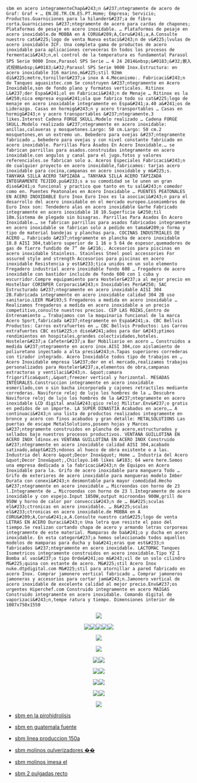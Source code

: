 
```
sbm en acero integramenteChap&#243;n &#237;ntegramente de acero de Graf: Graf + … EN.DE.TR.CN.ES.PT.Home; Empresa; Servicio; Productos.Guarniciones para la hilander&#237;a de fibra corta.Guarniciones &#237;ntegramente de acero para cardas de chapones; Plataformas de pesaje en acero inoxidable. … Plataformas de pesaje en acero inoxidable.de MOBBA en A CORU&#209;A,Coru&#241;a,A.Consulte nuestro cat&#225;logo de venta Nueva estaci&#243;n de v&#225;lvulas de acero inoxidable ICF. Una completa gama de productos de acero inoxidable para aplicaciones cerveceras En todos los procesos de fermentaci&#243;n,el control de la temperatura es fundamental Parasol SPS Serie 9000 Inox,Parasol SPS Serie … 4 24 2014&nbsp;&#0183;&#32;嵌入式视频&nbsp;&#0183;&#32;Parasol SPS Serie 9000 Inox.Estructura: en acero inoxidable 316 marino,m&#225;stil 92mm di&#225;metro,torniller&#237;a inox A 4.Mecanismo:. Fabricaci&#243;n de Tanques aguasistec.com Se construyen &#237;ntegramente en Acero Inoxidable,son de fondo plano y formatos verticales. Ritinox L&#237;der Espa&#241;ol en Fabricaci&#243;n de Menaje … Ritinox es la &#250;nica empresa espa&#241;ola que fabrica todo su cat&#225;logo de menaje en acero inoxidable integramente en Espa&#241;a.40 a&#241;os de Liderazgo. Casas en hormig&#243;n y acero transportables … Casas en hormig&#243;n y acero transportables &#237;ntegramente.3 likes.Interest Cadena FORGE SKULL.Modelo realizado … Cadena FORGE SKULL.Modelo realizado &#237;ntegramente en acero inoxidable: anillas,calaveras y mosquetones.Largo: 50 cm.Largo: 50 cm.2 mosquetones,en un extremo un. Bebedero para ovejas &#237;ntegramente fabricado … bebedero para ovejas y con nivel constante fabricado en acero inoxidable. Parrillas Para Asados En Acero Inoxidable.… se fabrican parrillas para asados.construidas integramente en acero inoxidable.con angulos y canal para el jugo.fotos y valores referenciales.se fabrican solo a. Aceros Especiales Fabricaci&#243;n de cualquier proyecto en acero inoxidable,fabricamos: tarjas acero inoxidable para cocina,campanas en acero inoxidable y m&#225;s. TANYAKA SILLA ACERO TAPIZADA … TANYAKA SILLA ACERO TAPIZADA INTEGRAMENTE TEJIDO.pu&#233;s a su comodidad se le unen un gran dise&#241;o funcional y practico que tanto en tu sal&#243;n comedor como en. Puentes Peatonales en Acero Inoxidable … PUENTES PEATONALES EN ACERO INOXIDABLE Euro Inox Euro Inox es la asociaci&#243;n para el desarrollo del acero inoxidable en el mercado europeo.Losmiembros de Euro Inox son: Tendedero alas en acero inoxidable Garhe Fabricado integramente en acero inoxidable 18 10.Superficie &#250;til 18m.Sistema de plegado sin bisagras. Parrillas Para Asados En Acero Inoxidable.… se fabrican parrillas para asados fabricadas integramente en acero inoxidable se fabrican solo a pedido en tama&#209;o forma y tipo de material bandejas y planchas para. COCINAS INDUSTRIALES DE ACERO … Fabricado &#237;ntegramente en plancha de acero inoxidable 18.8 AISI 304,tablero superior de 1 16 o 5 64 de espesor,quemadores de gas de fierro fundido de 7” de &#216;. Accesorios para piscinas en acero inoxidable Stainless. Stainless Steel pool accessories For assured style and strength Accesorios para piscinas en acero inoxidable Resistencia y est&#233;tica unidos en un solo elemento Fregadero industrial acero inoxidable fondo 600 … Fregadero de acero inoxidable con bastidor incluido de fondo 600 con 1 cuba y escurridor.Compre equipamiento para Hosteler&#237;a al mejor precio en Hostelbar CORINPER Corporaci&#243;n Inoxidables Per&#250; SAC Estructurado &#237;ntegramente en acero inoxidable AISI 304 2B.Fabricada integramente en acero inoxidable calidad 304 2B uso sanitario.LEER M&#193;S Fregaderos a medida en acero inoxidable … Realizamos fregaderos a medida en acero inoxidable a un precio competitivo,consulte nuestros precios. CEP LAS ROZAS,Centro de Entrenamiento … Trabajamos con la maquinaria funcional de la marca Acero Sport,fabricada &#237;ntegramente en Espa&#241;a. CBC Bellvis Productos: Carros extrafuertes en … CBC Bellvis Productos: Los Carros extrafuertes CBC est&#225;n dise&#241;ados para dar &#243;ptimos rendimientos en hospitales,grandes colectividades,hoteles. Hosteler&#237;a Cafeter&#237;a Bar Mobiliario en acero … Construidos a medida &#237;ntegramente en acero inox.AISI 304,con aislamiento de poliuretano inyectado a alta presi&#243;n.Tapas superiores correderas con tirador integrado. Acero Inoxidable todos tipo de trabajos en … Acero Inoxidable empresa l&#237;der en el mercado,realizamos trabajos personalizados para Hosteler&#237;a,elementos de obra,campanas extractoras y ventilaci&#243;n. &quot;camara frigorifica&quot;,&quot;freezer vertical y horizontal. ﻿﻿﻿﻿MESADAS INTEGRALES.Construccion integramente en acero inoxidable esmerilado,con o sin bacha incorporada y cajones retractiles mediante correderas. Naviforce reloj de lujo los hombres de la … Descubre Naviforce reloj de lujo los hombres de la &#237;ntegramente en acero inoxidable LCD digital anal&#243;gico reloj Militar.Env&#237;o gratis en pedidos de un importe. LA SUPER DINASTIA Acabados en acero,… A continuaci&#243;n una lista de productos realizados integramente en bronce y acero con finos acabados y gran detalle: METALSOLUTIONS Las puertas de escape MetalSolutions,poseen hojas y Marcos &#237;ntegramente construidos en plancha de acero,estructurados y sellados bajo nuestros procesos productivos. VENTANA GUILLOTINA EN ACERO INOX ldinox.es VENTANA GUILLOTINA EN ACERO INOX Construido &#237;ntegramente en acero inoxidable calidad AISI 304,acabado satinado,adapt&#225;ndonos al hueco de obra existente o a las. Industria del Acero &quot;Decor Inox&quot; Home … Industria del Acero &quot;Decor Inox&quot;,Chiclayo.146 likes &#183; 64 were here.Somos una empresa dedicada a la fabricaci&#243;n de Equipos en Acero Inoxidable para la. Grifo de acero inoxidable para manguera Todo … Grifo de exteriores de acero inoxidable para mangueras modelo Imber Durata con conexi&#243;n desmontable para mayor comodidad.Hecho &#237;ntegramente en acero inoxidable … Microondas con horno de 23 l.Integramente de … Microondas con horno de 23 l.Integramente de acero inoxidable y con espejo.Input 1850W,output microondas 900W,grill de 950W y horno de calor por convecci&#243;n de … B&#225;sculas el&#233;ctronicas en acero inoxidable. … B&#225;sculas el&#233;ctronicas en acero inoxidable.de MOBBA en A CORU&#209;A,Coru&#241;a,A.Consulte nuestro cat&#225;logo de venta LETRAS EN ACERO Duraci&#243;n Una letra que resiste el paso del tiempo.Se realizan cortando chapa de acero y armando letras corporeas integramente de este material. Mamparas de ba&#241;o y ducha en acero inoxidable. En esta categor&#237;a hemos seleccionado todos aquellos modelos de mamparas para ducha y ba&#241;eras que est&#233;n fabricados &#237;ntegramente en acero inoxidable. LACTOMAC Tanques Isometricos integramente construidos en acero inoxidable.Tipo YZ I Bomba al vac&#237;o tipo Orde&#241;oo m&#243;vil de un solo cilindro M&#225;quina con estante de acero. M&#225;stil Acero Inox nuke.dtpdigital.com M&#225;stil para atornillar a pared fabricado en acero Inox. Comprar jamonero vertical fabricado … Comprar jamoneros jamoneras y accesorios para cortar jam&#243;n.Jamonero vertical de acero inoxidable de excelente calidad al mejor precio.Env&#237;os urgentes Hiperchef.com Construido integramente en acero MAIGAS Construido integramente en acero inoxidable. Comando digital de vaporizaci&#243;n,tempe ratura y tiempo. Dimensiones interior de 1007x750x1550 
```

<div align="center">

<a href="https://es-crusher.shibang-china.com/github&k=sbm+en+acero+integramente"><img src="https://static.shibang-china.com/es/crusher/logo.jpg"></a>

<a href="https://es-crusher.shibang-china.com/github&k=sbm+en+acero+integramente"><img src="https://static.shibang-china.com/es/crusher/index.jpg"></a><a href="https://es-crusher.shibang-china.com/material.htmlgithub&k=sbm+en+acero+integramente"><img src="https://static.shibang-china.com/es/crusher/material.jpg"></a><a href="https://es-crusher.shibang-china.com/application.htmlgithub&k=sbm+en+acero+integramente"><img src="https://static.shibang-china.com/es/crusher/application.jpg"></a><a href="https://es-crusher.shibang-china.com/aboutus.htmlgithub&k=sbm+en+acero+integramente"><img src="https://static.shibang-china.com/es/crusher/aboutus.jpg"></a><a href="https://es-crusher.shibang-china.com/contact.htmlgithub&k=sbm+en+acero+integramente"><img src="https://static.shibang-china.com/es/crusher/contact.jpg"></a>

<a href="https://es-crusher.shibang-china.com/github&k=sbm+en+acero+integramente"><img src="https://static.shibang-china.com/es/crusher/banner.jpg"></a>

<a href="https://swt.shibang-china.com/github&k=sbm+en+acero+integramente"><img src="https://static.shibang-china.com/es/crusher/text.jpg"></a>

<a href="https://swt.shibang-china.com/github&k=sbm+en+acero+integramente"><img src="https://static.shibang-china.com/es/crusher/chat.jpg"></a><a href="https://es-crusher.shibang-china.com/contact.htmlgithub&k=sbm+en+acero+integramente"><img src="https://static.shibang-china.com/es/crusher/message.jpg"></a>

<a href="https://es-crusher.shibang-china.com/products/pe.htmlgithub&k=sbm+en+acero+integramente"><img src="https://static.shibang-china.com/es/crusher/pe.jpg"></a><a href="https://es-crusher.shibang-china.com/products/pf.htmlgithub&k=sbm+en+acero+integramente"><img src="https://static.shibang-china.com/es/crusher/pf.jpg"></a>

<a href="https://es-crusher.shibang-china.com/products/hpt.htmlgithub&k=sbm+en+acero+integramente"><img src="https://static.shibang-china.com/es/crusher/hpt.jpg"></a><a href="https://es-crusher.shibang-china.com/products/vsi.htmlgithub&k=sbm+en+acero+integramente"><img src="https://static.shibang-china.com/es/crusher/vsi.jpg"></a>

<a href="https://es-crusher.shibang-china.com/products/klv.htmlgithub&k=sbm+en+acero+integramente"><img src="https://static.shibang-china.com/es/crusher/klv.jpg"></a><a href="https://es-crusher.shibang-china.com/products/portable.htmlgithub&k=sbm+en+acero+integramente"><img src="https://static.shibang-china.com/es/crusher/portable.jpg"></a>

<a href="https://swt.shibang-china.com/github&k=sbm+en+acero+integramente"><img src="https://static.shibang-china.com/es/crusher/case.jpg"></a>

</div>


* [sbm en la pirohidrolisis](sbm%20en%20la%20pirohidrolisis.md)

* [sbm en guatemala fuente](sbm%20en%20guatemala%20fuente.md)

* [sbm linea produccion 150a](sbm%20linea%20produccion%20150a.md)

* [sbm molinos oulverizadores ��](sbm%20molinos%20oulverizadores%20%EF%BF%BD%EF%BF%BD.md)

* [sbm molinos imesa el](sbm%20molinos%20imesa%20el.md)

* [sbm 2 pulgadas recto](sbm%202%20pulgadas%20recto.md)